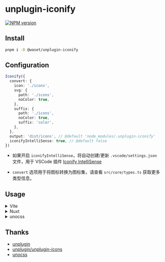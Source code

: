 # unplugin-iconify

[![NPM version](https://img.shields.io/npm/v/@waset/unplugin-iconify?color=blue)](https://www.npmjs.com/package/@waset/unplugin-iconify)

## Install

```bash
pnpm i -D @waset/unplugin-iconify
```

## Configuration

```ts
Iconify({
  convert: {
    icon: './icons',
    svg: {
      path: './icons',
      noColor: true,
    },
    suffix: {
      path: './icons',
      noColor: true,
      suffix: 'color',
    },
  },
  output: 'dist/icons', // @default 'node_modules/.unplugin-iconify'
  iconifyIntelliSense: true, // @default false
})
```

- 如果开启 `iconifyIntelliSense`，将自动创建/更新 `.vscode/settings.json` 文件，用于 VSCode 插件 [Iconify IntelliSense](https://marketplace.visualstudio.com/items?itemName=antfu.iconify)

- `convert` 选项用于将图标转换为图标集，请查看 `src/core/types.ts` 获取更多类型信息。

## Usage

<details>
<summary>Vite</summary>

```ts
// vite.config.ts
import Iconify from '@waset/unplugin-iconify/vite'

export default defineConfig({
  plugins: [
    Iconify({
      // ...
    })
  ],
})
```
</details>

<details>
<summary>Nuxt</summary>

```ts
// nuxt.config.ts
import { defineNuxtConfig } from 'nuxt/config'

// https://nuxt.com/docs/api/configuration/nuxt-config
export default defineNuxtConfig({
  modules: [
    // ...
    '@waset/unplugin-iconify/nuxt'
  ],
  Iconify: {
    // ...
  },
})
```
</details>

<details>
<summary>unocss</summary>

```ts
// uno.config.ts
import { UnocssLoader } from '@waset/unplugin-iconify/loader'
import { defineConfig, presetIcons } from 'unocss'

export default defineConfig({
  presets: [
    // ...
    presetIcons({
      scale: 1.2,
      warn: true,
      extraProperties: {
        'display': 'inline-block',
        'vertical-align': 'middle',
      },
      collections: {
        ...UnocssLoader(),
      },
    }),
  ],
  // ...
})
```
</details>

## Thanks

- [unplugin](https://github.com/unjs/unplugin)
- [unplugin/unplugin-icons](https://github.com/unplugin/unplugin-icons)
- [unocss](https://github.com/unocss/unocss)
